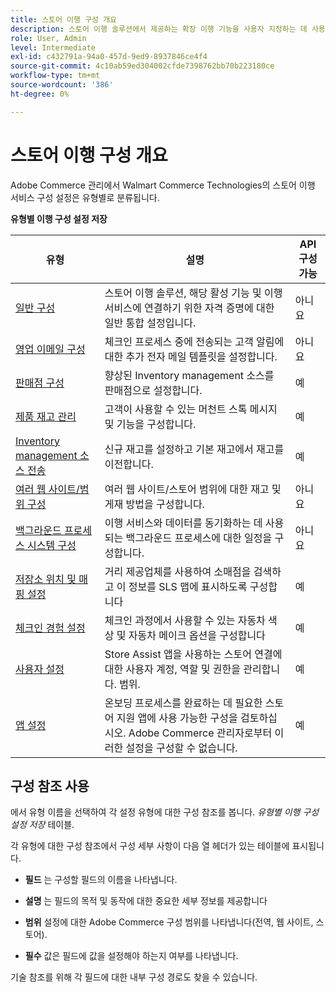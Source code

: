 ```yaml
---
title: 스토어 이행 구성 개요
description: 스토어 이행 솔루션에서 제공하는 확장 이행 기능을 사용자 지정하는 데 사용할 수 있는 관리자 구성 설정 유형에 대해 알아보고, 구성을 완료하기 위한 지침에 연결합니다.
role: User, Admin
level: Intermediate
exl-id: c432791a-94a0-457d-9ed9-8937846ce4f4
source-git-commit: 4c10ab59ed304002cfde7398762bb70b223180ce
workflow-type: tm+mt
source-wordcount: '386'
ht-degree: 0%

---
```


# 스토어 이행 구성 개요

Adobe Commerce 관리에서 Walmart Commerce Technologies의 스토어 이행 서비스 구성 설정은 유형별로 분류됩니다.

**유형별 이행 구성 설정 저장**

| **유형** | **설명** | **API 구성 가능** |
|--------------------------------------------------------------------------|--------------------------------------------------------------------------------------------------------------------------------------------------------------------------|----------------------|
| [일반 구성](enable-general.md) | 스토어 이행 솔루션, 해당 활성 기능 및 이행 서비스에 연결하기 위한 자격 증명에 대한 일반 통합 설정입니다. | 아니요 |
| [영업 이메일 구성](sales-emails.md) | 체크인 프로세스 중에 전송되는 고객 알림에 대한 추가 전자 메일 템플릿을 설정합니다. | 아니요 |
| [판매점 구성](merchant-store-configuration.md) | 향상된 Inventory management 소스를 판매점으로 설정합니다. | 예 |
| [제품 재고 관리](product-stock.md) | 고객이 사용할 수 있는 머천트 스톡 메시지 및 기능을 구성합니다. | 예 |
| [Inventory management 소스 전송](inventory-stock-transfer.md) | 신규 재고를 설정하고 기본 재고에서 재고를 이전합니다. | 예 |
| [여러 웹 사이트/범위 구성](multi-site-and-scope-config.md) | 여러 웹 사이트/스토어 범위에 대한 재고 및 게재 방법을 구성합니다. | 아니요 |
| [백그라운드 프로세스 시스템 구성](background-processes.md) | 이행 서비스와 데이터를 동기화하는 데 사용되는 백그라운드 프로세스에 대한 일정을 구성합니다. | 아니요 |
| [저장소 위치 및 매핑 설정](store-location-map-provider-setup.md) | 거리 제공업체를 사용하여 소매점을 검색하고 이 정보를 SLS 맵에 표시하도록 구성합니다 | 예 |
| [체크인 경험 설정](check-in-experience-setup.md) | 체크인 과정에서 사용할 수 있는 자동차 색상 및 자동차 메이크 옵션을 구성합니다 | 예 |
| [사용자 설정](user-setup.md) | Store Assist 앱을 사용하는 스토어 연결에 대한 사용자 계정, 역할 및 권한을 관리합니다. 범위. | 예 |
| [앱 설정](app-setup.md) | 온보딩 프로세스를 완료하는 데 필요한 스토어 지원 앱에 사용 가능한 구성을 검토하십시오. Adobe Commerce 관리자로부터 이러한 설정을 구성할 수 없습니다. | 예 |

## 구성 참조 사용

에서 유형 이름을 선택하여 각 설정 유형에 대한 구성 참조를 봅니다. _유형별 이행 구성 설정 저장_ 테이블.

각 유형에 대한 구성 참조에서 구성 세부 사항이 다음 열 헤더가 있는 테이블에 표시됩니다.

- **필드** 는 구성할 필드의 이름을 나타냅니다.

- **설명** 는 필드의 목적 및 동작에 대한 중요한 세부 정보를 제공합니다

- **범위** 설정에 대한 Adobe Commerce 구성 범위를 나타냅니다(전역, 웹 사이트, 스토어).

- **필수** 값은 필드에 값을 설정해야 하는지 여부를 나타냅니다.

기술 참조를 위해 각 필드에 대한 내부 구성 경로도 찾을 수 있습니다.
